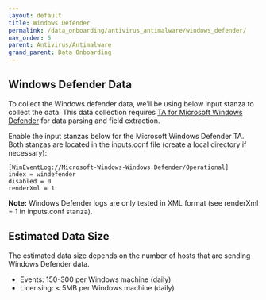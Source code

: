 ```yaml
---
layout: default
title: Windows Defender
permalink: /data_onboarding/antivirus_antimalware/windows_defender/
nav_order: 5
parent: Antivirus/Antimalware
grand_parent: Data Onboarding
---
```


## **Windows Defender Data**

To collect the Windows defender data, we'll be using below input stanza to collect the data. This data collection requires [TA for Microsoft Windows Defender](https://splunkbase.splunk.com/app/3734/) for data parsing and field extraction. 

Enable the input stanzas below for the Microsoft Windows Defender TA. Both stanzas are located in the inputs.conf file (create a local directory if necessary): 

    [WinEventLog://Microsoft-Windows-Windows Defender/Operational] 
    index = windefender 
    disabled = 0 
    renderXml = 1 

**Note:** Windows Defender logs are only tested in XML format (see renderXml = 1 in inputs.conf stanza).

## Estimated Data Size
The estimated data size depends on the number of hosts that are sending Windows Defender data. 

* Events: 150-300 per Windows machine (daily) 
* Licensing: < 5MB per Windows machine (daily)
